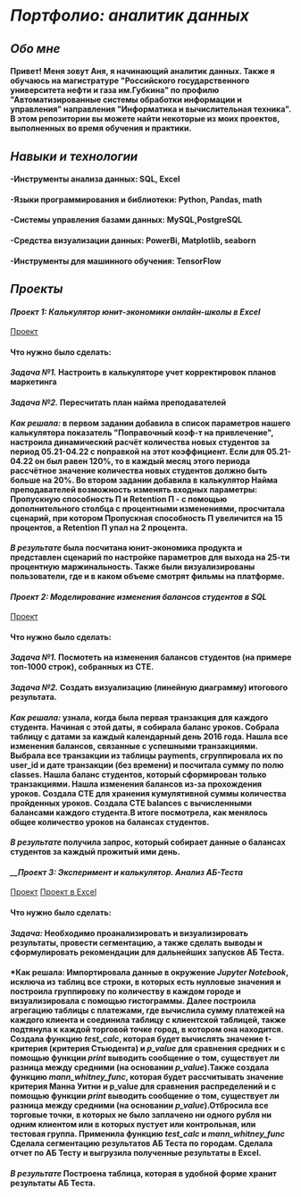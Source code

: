 # *__Портфолио: аналитик данных__*
## *__Обо мне__*
#### Привет! Меня зовут Аня, я начинающий аналитик данных. Также я обучаюсь на магистратуре "Российского государственного университета нефти и газа им.Губкина" по профилю "Автоматизированные системы обработки информации и управления" направления "Информатика и вычислительная техника". В этом репозитории вы можете найти некоторые из моих проектов, выполненных во время обучения и практики.
## *__Навыки и технологии__*
#### -Инструменты анализа данных: SQL, Excel
#### -Языки программирования и библиотеки: Python, Pandas, math
#### -Системы управления базами данных: MySQL,PostgreSQL
#### -Средства визуализации данных:  PowerBi, Matplotlib, seaborn
#### -Инструменты для машинного обучения: TensorFlow
## *__Проекты__*
#### *__Проект 1: Калькулятор юнит-экономики онлайн-школы в Excel__*
[Проект](<https://docs.google.com/spreadsheets/d/1mQ56qskyZg6YuYIOChsoX7wkBgosbT-K/edit#gid=1670325505>)
#### Что нужно было сделать:
#### *Задача №1.* Настроить в калькуляторе учет корректировок планов маркетинга
#### *Задача №2.* Пересчитать план найма преподавателей
#### *Как решала:* в первом задании добавила в список параметров нашего калькулятора показатель "Поправочный коэф-т на привлечение", настроила динамический расчёт количества новых студентов за период 05.21-04.22 с поправкой на этот коэффициент. Если для 05.21-04.22 он был равен 120%, то в каждый месяц этого периода рассчётное значение количества новых студентов должно быть больше на 20%. Во втором задании добавила в калькулятор Найма преподавателей возможность изменять входных параметры: Пропускную способность П и Retention П - с помощью дополнительного столбца с процентными изменениями, просчитала сценарий, при котором Пропускная способность П увеличится на 15 процентов, а Retention П упал на 2 процента.
#### *В результате* была посчитана юнит-экономика продукта и представлен сценарий по настройке параметров для выхода на 25-ти процентную маржинальность. Также были визуализированы пользователи, где и в каком объеме смотрят фильмы на платформе. 
#### *__Проект 2: Моделирование изменения балансов студентов в SQL__*
[Проект](<https://docs.google.com/spreadsheets/d/18hvQglPqxNenlaqilQr1HSVvQ1915FlA/edit?usp=sharing&ouid=110581665585668535971&rtpof=true&sd=true>)
#### Что нужно было сделать:
#### *Задача №1.* Посмотеть на изменения балансов студентов (на примере топ-1000 строк), собранных из CTE. 
#### *Задача №2.* Создать визуализацию (линейную диаграмму) итогового результата. 
#### *Как решала:* узнала, когда была первая транзакция для каждого студента. Начиная с этой даты, я собирала баланс уроков. Собрала таблицу с датами за каждый календарный день 2016 года. Нашла все изменения балансов, связанные с успешными транзакциями. Выбрала все транзакции из таблицы payments, сгруппировала их по user_id и дате транзакции (без времени) и посчитала сумму по полю classes. Нашла баланс студентов, который сформирован только транзакциями. Нашла изменения балансов из-за прохождения уроков. Создала CTE для хранения кумулятивной суммы количества пройденных уроков. Создала CTE balances с вычисленными балансами каждого студента.В итоге посмотрела, как менялось общее количество уроков на балансах студентов.
#### *В результате* получила запрос, который собирает данные о балансах студентов за каждый прожитый ими день.
#### *__Проект 3: Эксперимент и калькулятор. Анализ АБ-Теста*
[Проект](<https://drive.google.com/file/d/1UGDSIF0AvP9xJhG80iQp3pL-IT-QkFjF/view?usp=sharing>)
[Проект в   Excel](<https://docs.google.com/spreadsheets/d/1Tdusblrrz0PofjYjrje3f3aIQZZ_VXyk/edit?usp=sharing&ouid=110581665585668535971&rtpof=true&sd=true>)
#### Что нужно было сделать:
#### *Задача:* Необходимо проанализировать и визуализировать результаты, провести сегментацию, а также сделать выводы и сформулировать рекомендации для дальнейших запусков АБ Теста.
#### *Как решала: Импортировала данные в окружение *Jupyter Notebook*, исключа из таблиц все строки, в которых есть нулловые значения и построила группировку по количеству в каждом городе и визуализировала с помощью гистограммы. Далее построила агрегацию таблицы с платежами, где вычислила сумму платежей на каждого клиента и соединила таблицу с клиентской таблицей, также подтянула к каждой торговой точке город, в котором она находится. Создала функцию ***test_calc***, которая будет вычислять значение t-критерия (критерия Стьюдента) и *p_value* для сравнения средних и с помощью функции *print* выводить сообщение о том, существует ли разница между средними (на основании *p_value*).Также создала функцию ***mann_whitney_func***, которая будет рассчитывать значение критерия Манна Уитни и p_value для сравнения распределений и с помощью функции *print* выводить сообщение о том, существует ли разница между средними (на основании *p_value*).Отбросила все торговые точки, в которых не было заплачено ни одного рубля ни одним клиентом или в которых пустует или контрольная, или тестовая группа. Применила функцию ***test_calc*** и ***mann_whitney_func*** Сделала сегментацию результатов АБ Теста по городам. Сделала отчет по АБ Тесту и выгрузила полученные результаты в Excel.
#### *В результате* Построена таблица, которая в удобной форме хранит результаты АБ Теста. 
